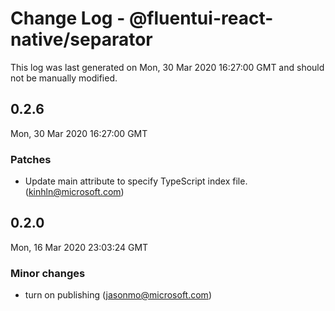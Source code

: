 # Change Log - @fluentui-react-native/separator

This log was last generated on Mon, 30 Mar 2020 16:27:00 GMT and should not be manually modified.

## 0.2.6
Mon, 30 Mar 2020 16:27:00 GMT

### Patches

- Update main attribute to specify TypeScript index file. (kinhln@microsoft.com)
## 0.2.0
Mon, 16 Mar 2020 23:03:24 GMT

### Minor changes

- turn on publishing (jasonmo@microsoft.com)